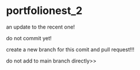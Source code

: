 # portfolionest_2
an update to the recent one!





do not commit yet!







create a new branch for this comit and pull request!!!

do not add to main branch directly>>
